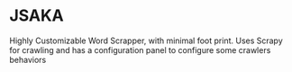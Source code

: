 # JSAKA
Highly Customizable Word Scrapper, with minimal foot print. Uses Scrapy for crawling and has a configuration panel to configure some crawlers behaviors
